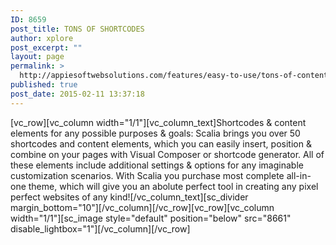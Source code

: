 ```yaml
---
ID: 8659
post_title: TONS OF SHORTCODES
author: xplore
post_excerpt: ""
layout: page
permalink: >
  http://appiesoftwebsolutions.com/features/easy-to-use/tons-of-content-elements/
published: true
post_date: 2015-02-11 13:37:18
---
```

[vc_row][vc_column width="1/1"][vc_column_text]Shortcodes &amp; content elements for any possible purposes &amp; goals: Scalia brings you over 50 shortcodes and content elements, which you can easily insert, position &amp; combine on your pages with Visual Composer or shortcode generator. All of these elements include additional settings &amp; options for any imaginable customization scenarios. With Scalia you purchase most complete all-in-one theme, which will give you an abolute perfect tool in creating any pixel perfect websites of any kind![/vc_column_text][sc_divider margin_bottom="10"][/vc_column][/vc_row][vc_row][vc_column width="1/1"][sc_image style="default" position="below" src="8661" disable_lightbox="1"][/vc_column][/vc_row]